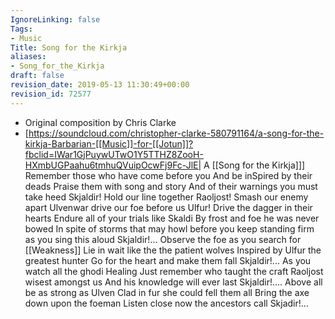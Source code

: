 ```yaml
---
IgnoreLinking: false
Tags:
- Music
Title: Song for the Kirkja
aliases:
- Song_for_the_Kirkja
draft: false
revision_date: 2019-05-13 11:30:49+00:00
revision_id: 72577
---
```


* Original composition by Chris Clarke
* [https://soundcloud.com/christopher-clarke-580791164/a-song-for-the-kirkja-Barbarian-[[Music]]-for-[[Jotun]]?fbclid=IWar1GjPuywUTwO1Y5TTHZ8ZooH-HXmbUGPaahu6tmhuQVuipOcwFj9Fc-JlE| A [[Song for the Kirkja]]]
Remember those who have come before you
And be inSpired by their deads
Praise them with song and story
And of their warnings you must take heed
Skjaldir! Hold our line together
Raoljost! Smash our enemy apart
Ulvenwar drive our foe before us
Ulfur! Drive the dagger in their hearts
Endure all of your trials like Skaldi
By frost and foe he was never bowed
In spite of storms that may howl before you
keep standing firm as you sing this aloud
Skjaldir!...
Observe the foe as you search for [[Weakness]]
Lie in wait like the the patient wolves
Inspired by Ulfur the greatest hunter
Go for the heart and make them fall
Skjaldir!...
As you watch all the ghodi Healing
Just remember who taught the craft
Raoljost wisest amongst us
And his knowledge will ever last
Skjaldir!....
Above all be as strong as Ulven
Clad in fur she could fell them all
Bring the axe down upon the foeman
Listen close now the ancestors call
Skjadir!...